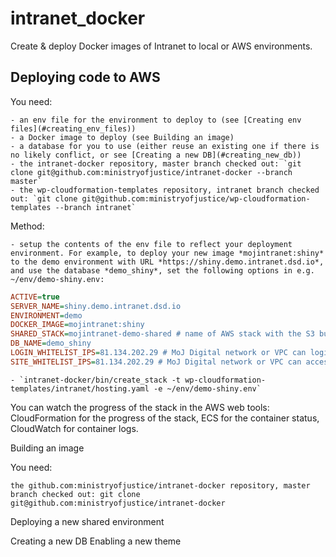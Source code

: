 # intranet_docker
Create & deploy Docker images of Intranet to local or AWS environments.

## Deploying code to AWS

You need:

    - an env file for the environment to deploy to (see [Creating env files](#creating_env_files))
    - a Docker image to deploy (see ﻿﻿Building an image﻿)
    - a database for you to use (either reuse an existing one if there is no likely conflict, or see [Creating a new DB](#creating_new_db))
    - the intranet-docker repository, master branch checked out: `git clone git@github.com:ministryofjustice/intranet-docker --branch master`
    - the wp-cloudformation-templates repository, intranet branch checked out: `git clone git@github.com:ministryofjustice/wp-cloudformation-templates --branch intranet`


Method:

    - setup the contents of the env file to reflect your deployment environment. For example, to deploy your new image *mojintranet:shiny* to the demo environment with URL *https://shiny.demo.intranet.dsd.io*, and use the database *demo_shiny*, set the following options in e.g. ~/env/demo-shiny.env:
```INI
ACTIVE=true
SERVER_NAME=shiny.demo.intranet.dsd.io
ENVIRONMENT=demo
DOCKER_IMAGE=mojintranet:shiny
SHARED_STACK=mojintranet-demo-shared # name of AWS stack with the S3 bucket & other shared facilities
DB_NAME=demo_shiny
LOGIN_WHITELIST_IPS=81.134.202.29 # MoJ Digital network or VPC can login as admin
SITE_WHITELIST_IPS=81.134.202.29 # MoJ Digital network or VPC can access site
```
    - `intranet-docker/bin/create_stack -t wp-cloudformation-templates/intranet/hosting.yaml -e ~/env/demo-shiny.env`


You can watch the progress of the stack in the AWS web tools: CloudFormation for the progress of the stack, ECS for the container status, CloudWatch for container logs.


Building an image

You need:

    the github.com:ministryofjustice/intranet-docker repository, master branch checked out: git clone git@github.com:ministryofjustice/intranet-docker


Deploying a new shared environment


Creating a new DB
Enabling a new theme

